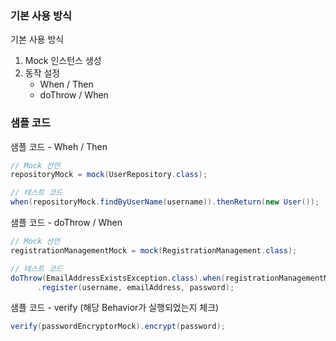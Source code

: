 ### 기본 사용 방식
기본 사용 방식
1. Mock 인스턴스 생성
2. 동작 설정
   - When / Then
   - doThrow / When

### 샘플 코드
샘플 코드 - Wheh / Then
```java
// Mock 선언
repositoryMock = mock(UserRepository.class);

// 테스트 코드
when(repositoryMock.findByUserName(username)).thenReturn(new User());
```

샘플 코드 - doThrow / When
```java
// Mock 선언
registrationManagementMock = mock(RegistrationManagement.class);

// 테스트 코드
doThrow(EmailAddressExistsException.class).when(registrationManagementMock)
      .register(username, emailAddress, password);
```

샘플 코드 - verify (해당 Behavior가 실행되었는지 체크)
```java
verify(passwordEncryptorMock).encrypt(password);
```